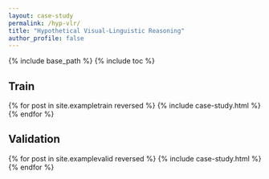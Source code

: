 ```yaml
---
layout: case-study
permalink: /hyp-vlr/
title: "Hypothetical Visual-Linguistic Reasoning"
author_profile: false
---
```


{% include base_path %}
{% include toc %}

Train
---
{% for post in site.exampletrain reversed %}
  {% include case-study.html %}
{% endfor %}


Validation
---
{% for post in site.examplevalid reversed %}
  {% include case-study.html %}
{% endfor %}
